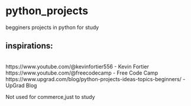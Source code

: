 # python_projects

begginers projects in python for study<br>

<h2>inspirations:</h2><br>
https://www.youtube.com/@kevinfortier556 - Kevin Fortier<br>
https://www.youtube.com/@freecodecamp - Free Code Camp<br>
https://www.upgrad.com/blog/python-projects-ideas-topics-beginners/ - UpGrad Blog<br>


Not used for commerce,just to study
